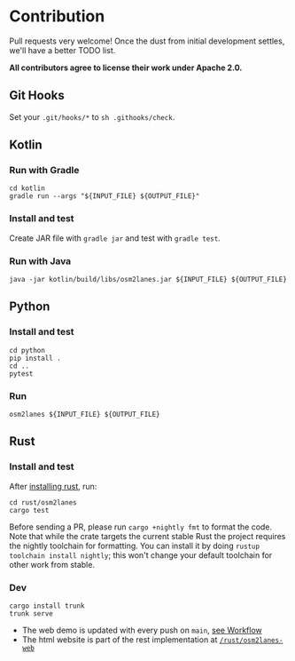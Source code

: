 # Contribution

Pull requests very welcome! Once the dust from initial development settles, we'll have a better TODO list. 

**All contributors agree to license their work under Apache 2.0.**

## Git Hooks

Set your `.git/hooks/*` to `sh .githooks/check`.

## Kotlin

### Run with Gradle

```shell
cd kotlin
gradle run --args "${INPUT_FILE} ${OUTPUT_FILE}"
```

### Install and test

Create JAR file with `gradle jar` and test with `gradle test`.

### Run with Java

```shell
java -jar kotlin/build/libs/osm2lanes.jar ${INPUT_FILE} ${OUTPUT_FILE}
```

## Python

### Install and test

```shell
cd python
pip install .
cd ..
pytest
```

### Run

```shell
osm2lanes ${INPUT_FILE} ${OUTPUT_FILE}
```

## Rust

### Install and test

After [installing rust](https://www.rust-lang.org/tools/install), run:

```shell
cd rust/osm2lanes
cargo test
```

Before sending a PR, please run `cargo +nightly fmt` to format the code.
Note that while the crate targets the current stable Rust
the project requires the nightly toolchain for formatting.
You can install it by doing `rustup toolchain install nightly`;
this won't change your default toolchain for other work from stable.

### Dev

```shell
cargo install trunk
trunk serve
```

- The web demo is updated with every push on `main`, [see Workflow](./.github/workflows/web.yml)
- The html website is part of the rest implementation at [`/rust/osm2lanes-web` ](./rust/osm2lanes-web)

